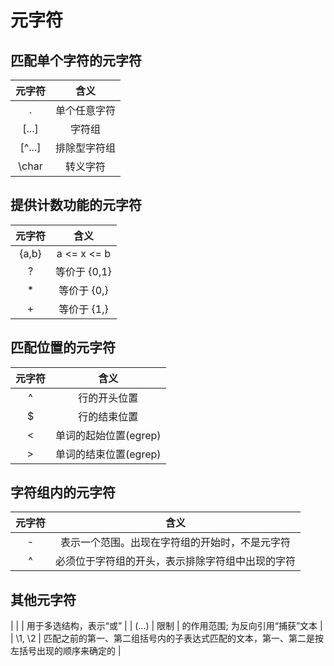 # 元字符

## 匹配单个字符的元字符

| 元字符 | 含义 |
|:-:|:-:|
| . | 单个任意字符 |
| [...] | 字符组 |
| [^...] | 排除型字符组 |
| \char | 转义字符 |

## 提供计数功能的元字符

| 元字符 | 含义 |
|:-:|:-:|
| {a,b} | a <= x <= b |
| ? | 等价于 {0,1} |
| * | 等价于 {0,} |
| + | 等价于 {1,} |

## 匹配位置的元字符

| 元字符 | 含义 |
|:-:|:-:|
| ^ | 行的开头位置 |
| $ | 行的结束位置 |
| \< | 单词的起始位置(egrep) |
| \> | 单词的结束位置(egrep) |

## 字符组内的元字符

| 元字符 | 含义 |
|:-:|:-:|
| - | 表示一个范围。出现在字符组的开始时，不是元字符 |
| ^ | 必须位于字符组的开头，表示排除字符组中出现的字符 |

## 其他元字符

| \| | 用于多选结构，表示“或” |
| (...) | 限制 \| 的作用范围; 为反向引用“捕获”文本 |
| \1, \2 | 匹配之前的第一、第二组括号内的子表达式匹配的文本，第一、第二是按左括号出现的顺序来确定的 |
